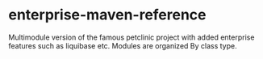 enterprise-maven-reference
==========================

Multimodule version of the famous petclinic project with added enterprise features such as liquibase etc. Modules are organized By class type. 
